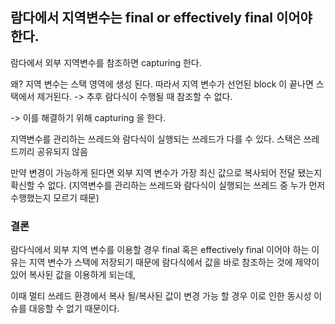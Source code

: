 ## 람다에서 지역변수는 final or effectively final 이어야 한다.

람다에서 외부 지역변수를 참조하면  capturing 한다.

왜? 지역 변수는 스택 영역에 생성 된다. 따라서 지역 변수가 선언된 block 이 끝나면 스택에서 제거된다. -> 추후 람다식이 수행될 때 참조할 수 없다.

-> 이를 해결하기 위해 capturing 을 한다.

지역변수를 관리하는 쓰레드와 람다식이 실행되는 쓰레드가 다를 수 있다. 스택은 쓰레드끼리 공유되지 않음

만약 변경이 가능하게 된다면 외부 지역 변수가 가장 최신 값으로 복사되어 전달 됐는지 확신할 수 없다. (지역변수를 관리하는 쓰레드와 람다식이 실행되는 쓰레드 중 누가  먼저 수행했는지 모르기 때문)


### 결론
람다식에서 외부 지역 변수를 이용할 경우 final 혹은 effectively final 이어야 하는 이유는 지역 변수가 스택에 저장되기 때문에 람다식에서 값을 바로 참조하는 것에 제약이 있어 복사된 값을 이용하게 되는데, 

이때 멀티 쓰레드 환경에서 복사 될/복사된 값이 변경 가능 할 경우 이로 인한 동시성 이슈를 대응할 수 없기 때문이다.
